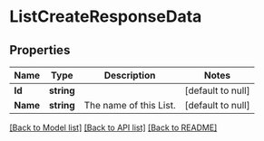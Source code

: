 # ListCreateResponseData

## Properties
Name | Type | Description | Notes
------------ | ------------- | ------------- | -------------
**Id** | **string** |  | [default to null]
**Name** | **string** | The name of this List. | [default to null]

[[Back to Model list]](../README.md#documentation-for-models) [[Back to API list]](../README.md#documentation-for-api-endpoints) [[Back to README]](../README.md)

